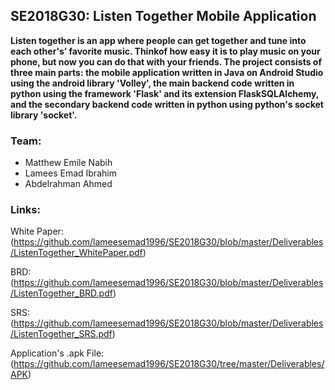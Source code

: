 ## SE2018G30: Listen Together Mobile Application

**Listen together is an app where people can get together and tune into each other's’ favorite music. Thinkof how easy it is to play music on your phone, but now you can do that with your friends. The project consists of three main parts: the mobile application written in Java on Android Studio using the android library 'Volley', the main backend code written in python using the framework 'Flask' and its extension FlaskSQLAlchemy, and the secondary backend code written in python using python's socket library 'socket'.**

### Team:
- Matthew Emile Nabih
- Lamees Emad Ibrahim
- Abdelrahman Ahmed

### Links:

White Paper: (https://github.com/lameesemad1996/SE2018G30/blob/master/Deliverables/ListenTogether_WhitePaper.pdf)

BRD: (https://github.com/lameesemad1996/SE2018G30/blob/master/Deliverables/ListenTogether_BRD.pdf)

SRS: (https://github.com/lameesemad1996/SE2018G30/blob/master/Deliverables/ListenTogether_SRS.pdf)

Application's .apk File: (https://github.com/lameesemad1996/SE2018G30/tree/master/Deliverables/APK)
